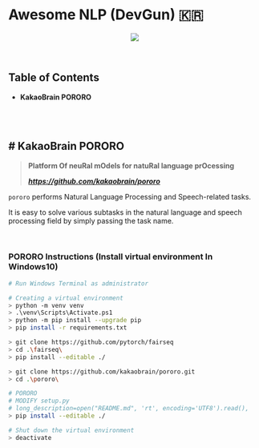 # Awesome NLP (DevGun) 🇰🇷

<p align="center">
    <img src="https://cdn.rawgit.com/sindresorhus/awesome/d7305f38d29fed78fa85652e3a63e154dd8e8829/media/badge.svg"/>
</p>

<br/>

## Table of Contents

- **KakaoBrain PORORO**

<br/>

<br/>

## # KakaoBrain PORORO

> **Platform Of neuRal mOdels for natuRal language prOcessing**
>
> ***https://github.com/kakaobrain/pororo***

`pororo` performs Natural Language Processing and Speech-related tasks.

It is easy to solve various subtasks in the natural language and speech processing field by simply passing the task name.

<br/>

### PORORO Instructions (Install virtual environment In Windows10)

```bash
# Run Windows Terminal as administrator

# Creating a virtual environment
> python -m venv venv
> .\venv\Scripts\Activate.ps1
> python -m pip install --upgrade pip
> pip install -r requirements.txt

> git clone https://github.com/pytorch/fairseq
> cd .\fairseq\
> pip install --editable ./

> git clone https://github.com/kakaobrain/pororo.git
> cd .\pororo\

# PORORO
# MODIFY setup.py
# long_description=open("README.md", 'rt', encoding='UTF8').read(),
> pip install --editable ./

# Shut down the virtual environment
> deactivate
```


